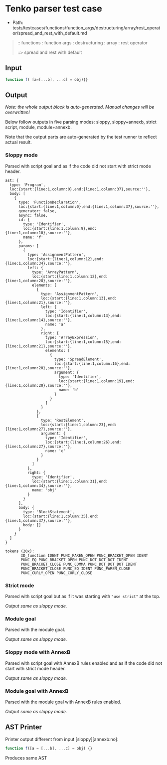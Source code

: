 # Tenko parser test case

- Path: tests/testcases/functions/function_args/destructuring/array/rest_operator/spread_and_rest_with_default.md

> :: functions : function args : destructuring : array : rest operator
>
> ::> spread and rest with default

## Input

`````js
function f( [a=[...b], ...c] = obj){}
`````

## Output

_Note: the whole output block is auto-generated. Manual changes will be overwritten!_

Below follow outputs in five parsing modes: sloppy, sloppy+annexb, strict script, module, module+annexb.

Note that the output parts are auto-generated by the test runner to reflect actual result.

### Sloppy mode

Parsed with script goal and as if the code did not start with strict mode header.

`````
ast: {
  type: 'Program',
  loc:{start:{line:1,column:0},end:{line:1,column:37},source:''},
  body: [
    {
      type: 'FunctionDeclaration',
      loc:{start:{line:1,column:0},end:{line:1,column:37},source:''},
      generator: false,
      async: false,
      id: {
        type: 'Identifier',
        loc:{start:{line:1,column:9},end:{line:1,column:10},source:''},
        name: 'f'
      },
      params: [
        {
          type: 'AssignmentPattern',
          loc:{start:{line:1,column:12},end:{line:1,column:34},source:''},
          left: {
            type: 'ArrayPattern',
            loc:{start:{line:1,column:12},end:{line:1,column:28},source:''},
            elements: [
              {
                type: 'AssignmentPattern',
                loc:{start:{line:1,column:13},end:{line:1,column:21},source:''},
                left: {
                  type: 'Identifier',
                  loc:{start:{line:1,column:13},end:{line:1,column:14},source:''},
                  name: 'a'
                },
                right: {
                  type: 'ArrayExpression',
                  loc:{start:{line:1,column:15},end:{line:1,column:21},source:''},
                  elements: [
                    {
                      type: 'SpreadElement',
                      loc:{start:{line:1,column:16},end:{line:1,column:20},source:''},
                      argument: {
                        type: 'Identifier',
                        loc:{start:{line:1,column:19},end:{line:1,column:20},source:''},
                        name: 'b'
                      }
                    }
                  ]
                }
              },
              {
                type: 'RestElement',
                loc:{start:{line:1,column:23},end:{line:1,column:27},source:''},
                argument: {
                  type: 'Identifier',
                  loc:{start:{line:1,column:26},end:{line:1,column:27},source:''},
                  name: 'c'
                }
              }
            ]
          },
          right: {
            type: 'Identifier',
            loc:{start:{line:1,column:31},end:{line:1,column:34},source:''},
            name: 'obj'
          }
        }
      ],
      body: {
        type: 'BlockStatement',
        loc:{start:{line:1,column:35},end:{line:1,column:37},source:''},
        body: []
      }
    }
  ]
}

tokens (20x):
       ID_function IDENT PUNC_PAREN_OPEN PUNC_BRACKET_OPEN IDENT
       PUNC_EQ PUNC_BRACKET_OPEN PUNC_DOT_DOT_DOT IDENT
       PUNC_BRACKET_CLOSE PUNC_COMMA PUNC_DOT_DOT_DOT IDENT
       PUNC_BRACKET_CLOSE PUNC_EQ IDENT PUNC_PAREN_CLOSE
       PUNC_CURLY_OPEN PUNC_CURLY_CLOSE
`````

### Strict mode

Parsed with script goal but as if it was starting with `"use strict"` at the top.

_Output same as sloppy mode._

### Module goal

Parsed with the module goal.

_Output same as sloppy mode._

### Sloppy mode with AnnexB

Parsed with script goal with AnnexB rules enabled and as if the code did not start with strict mode header.

_Output same as sloppy mode._

### Module goal with AnnexB

Parsed with the module goal with AnnexB rules enabled.

_Output same as sloppy mode._

## AST Printer

Printer output different from input [sloppy][annexb:no]:

````js
function f([a = [...b], ...c] = obj) {}
````

Produces same AST
